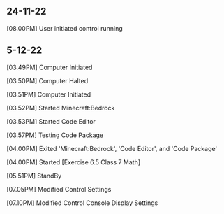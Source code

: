 ## 24-11-22
[08.00PM] User initiated control
running
## 5-12-22
[03.49PM] Computer Initiated

[03.50PM] Computer Halted

[03.51PM] Computer Initiated

[03.52PM] Started Minecraft:Bedrock

[03.53PM] Started Code Editor

[03.57PM] Testing Code Package

[04.00PM] Exited 'Minecraft:Bedrock', 'Code Editor', and 'Code Package'

[04.00PM] Started [Exercise 6.5 Class 7 Math]

[05.51PM] StandBy

[07.05PM] Modified Control Settings

[07.10PM] Modified Control Console Display Settings
